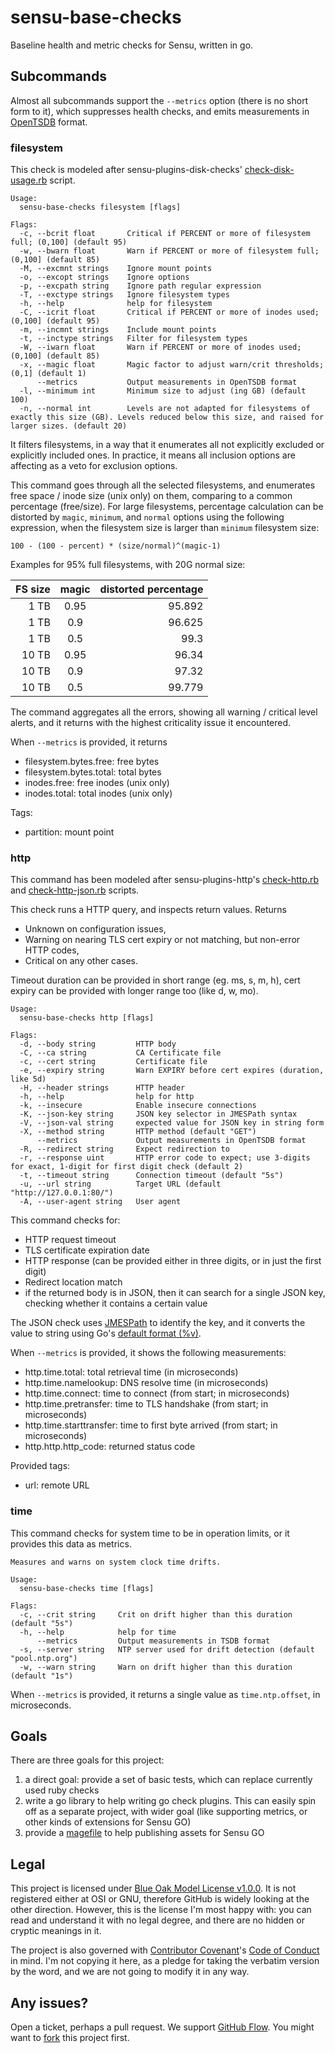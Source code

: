 # sensu-base-checks

Baseline health and metric checks for Sensu, written in go.

## Subcommands

Almost all subcommands support the `--metrics` option (there is no short form to it), which suppresses health checks, and emits measurements in [OpenTSDB](http://opentsdb.net/) format.

### filesystem

This check is modeled after sensu-plugins-disk-checks' [check-disk-usage.rb](https://github.com/sensu-plugins/sensu-plugins-disk-checks/blob/master/bin/check-disk-usage.rb) script.

```text
Usage:
  sensu-base-checks filesystem [flags]

Flags:
  -c, --bcrit float       Critical if PERCENT or more of filesystem full; (0,100] (default 95)
  -w, --bwarn float       Warn if PERCENT or more of filesystem full; (0,100] (default 85)
  -M, --excmnt strings    Ignore mount points
  -o, --excopt strings    Ignore options
  -p, --excpath string    Ignore path regular expression
  -T, --exctype strings   Ignore filesystem types
  -h, --help              help for filesystem
  -C, --icrit float       Critical if PERCENT or more of inodes used; (0,100] (default 95)
  -m, --incmnt strings    Include mount points
  -t, --inctype strings   Filter for filesystem types
  -W, --iwarn float       Warn if PERCENT or more of inodes used; (0,100] (default 85)
  -x, --magic float       Magic factor to adjust warn/crit thresholds; (0,1] (default 1)
      --metrics           Output measurements in OpenTSDB format
  -l, --minimum int       Minimum size to adjust (ing GB) (default 100)
  -n, --normal int        Levels are not adapted for filesystems of exactly this size (GB). Levels reduced below this size, and raised for larger sizes. (default 20)
  ```

It filters filesystems, in a way that it enumerates all not explicitly excluded or explicitly included ones. In practice, it means all inclusion options are affecting as a veto for exclusion options.

This command goes through all the selected filesystems, and enumerates free space / inode size (unix only) on them, comparing to a common percentage (free/size). For large filesystems, percentage calculation can be distorted by `magic`, `minimum`, and `normal` options using the following expression, when the filesystem size is larger than `minimum` filesystem size:

```
100 - (100 - percent) * (size/normal)^(magic-1)
```

Examples for 95% full filesystems, with 20G normal size:

FS size | magic | distorted percentage
-----: | :---: | ----:
1 TB   | 0.95  | 95.892
1 TB   | 0.9   | 96.625
1 TB   | 0.5   | 99.3
10 TB  | 0.95  | 96.34
10 TB  | 0.9   | 97.32
10 TB  | 0.5   | 99.779

The command aggregates all the errors, showing all warning / critical level alerts, and it returns with the highest criticality issue it encountered.

When `--metrics` is provided, it returns

- filesystem.bytes.free: free bytes
- filesystem.bytes.total: total bytes
- inodes.free: free inodes (unix only)
- inodes.total: total inodes (unix only)

Tags:

- partition: mount point

### http

This command has been modeled after sensu-plugins-http's [check-http.rb](https://github.com/sensu-plugins/sensu-plugins-http/blob/master/bin/check-http.rb) and [check-http-json.rb](https://github.com/sensu-plugins/sensu-plugins-http/blob/master/bin/check-http-json.rb) scripts.

This check runs a HTTP query, and inspects return values. Returns

- Unknown on configuration issues,
- Warning on nearing TLS cert expiry or not matching, but non-error HTTP codes,
- Critical on any other cases.

Timeout duration can be provided in short range (eg. ms, s, m, h), cert expiry
can be provided with longer range too (like d, w, mo).

```text
Usage:
  sensu-base-checks http [flags]

Flags:
  -d, --body string         HTTP body
  -C, --ca string           CA Certificate file
  -c, --cert string         Certificate file
  -e, --expiry string       Warn EXPIRY before cert expires (duration, like 5d)
  -H, --header strings      HTTP header
  -h, --help                help for http
  -k, --insecure            Enable insecure connections
  -K, --json-key string     JSON key selector in JMESPath syntax
  -V, --json-val string     expected value for JSON key in string form
  -X, --method string       HTTP method (default "GET")
      --metrics             Output measurements in OpenTSDB format
  -R, --redirect string     Expect redirection to
  -r, --response uint       HTTP error code to expect; use 3-digits for exact, 1-digit for first digit check (default 2)
  -t, --timeout string      Connection timeout (default "5s")
  -u, --url string          Target URL (default "http://127.0.0.1:80/")
  -A, --user-agent string   User agent
```

This command checks for:

- HTTP request timeout
- TLS certificate expiration date
- HTTP response (can be provided either in three digits, or in just the first digit)
- Redirect location match
- if the returned body is in JSON, then it can search for a single JSON key, checking whether it contains a certain value

The JSON check uses [JMESPath](http://jmespath.org/) to identify the key, and it converts the value to string using Go's [default format (%v)](https://golang.org/pkg/fmt/).

When `--metrics` is provided, it shows the following measurements:

- http.time.total: total retrieval time (in microseconds)
- http.time.namelookup: DNS resolve time (in microseconds)
- http.time.connect: time to connect (from start; in microseconds)
- http.time.pretransfer: time to TLS handshake (from start; in microseconds)
- http.time.starttransfer: time to first byte arrived (from start; in microseconds)
- http.http.http_code: returned status code

Provided tags:

- url: remote URL

### time

This command checks for system time to be in operation limits, or it provides this data as metrics.

```text
Measures and warns on system clock time drifts.

Usage:
  sensu-base-checks time [flags]

Flags:
  -c, --crit string     Crit on drift higher than this duration (default "5s")
  -h, --help            help for time
      --metrics         Output measurements in TSDB format
  -s, --server string   NTP server used for drift detection (default "pool.ntp.org")
  -w, --warn string     Warn on drift higher than this duration (default "1s")
```

When `--metrics` is provided, it returns a single value as `time.ntp.offset`, in microseconds.

## Goals

There are three goals for this project:

1. a direct goal: provide a set of basic tests, which can replace currently used ruby checks
2. write a go library to help writing go check plugins. This can easily spin off as a separate project, with wider goal (like supporting metrics, or other kinds of extensions for Sensu GO)
3. provide a [magefile](https://magefile.org/) to help publishing assets for Sensu GO

## Legal

This project is licensed under [Blue Oak Model License v1.0.0](https://blueoakcouncil.org/license/1.0.0). It is not registered either at OSI or GNU, therefore GitHub is widely looking at the other direction. However, this is the license I'm most happy with: you can read and understand it with no legal degree, and there are no hidden or cryptic meanings in it.

The project is also governed with [Contributor Covenant](https://contributor-covenant.org/)'s [Code of Conduct](https://www.contributor-covenant.org/version/1/4/) in mind. I'm not copying it here, as a pledge for taking the verbatim version by the word, and we are not going to modify it in any way.

## Any issues?

Open a ticket, perhaps a pull request. We support [GitHub Flow](https://guides.github.com/introduction/flow/). You might want to [fork](https://guides.github.com/activities/forking/) this project first.

